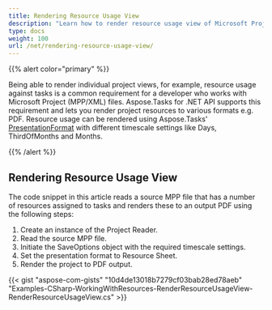 ```yaml
---
title: Rendering Resource Usage View
description: "Learn how to render resource usage view of Microsoft Project (MPP/XML) files using Aspose.Tasks for .NET."
type: docs
weight: 100
url: /net/rendering-resource-usage-view/
---
```


{{% alert color="primary" %}} 

Being able to render individual project views, for example, resource usage against tasks is a common requirement for a developer who works with Microsoft Project (MPP/XML) files. Aspose.Tasks for .NET API supports this requirement and lets you render project resources to various formats e.g. PDF. Resource usage can be rendered using Aspose.Tasks' [PresentationFormat](https://apireference.aspose.com/tasks/net/aspose.tasks.visualization/presentationformat) with different timescale settings like Days, ThirdOfMonths and Months.

{{% /alert %}}

## **Rendering Resource Usage View**
The code snippet in this article reads a source MPP file that has a number of resources assigned to tasks and renders these to an output PDF using the following steps:

1. Create an instance of the Project Reader.
2. Read the source MPP file.
3. Initiate the SaveOptions object with the required timescale settings.
4. Set the presentation format to Resource Sheet.
5. Render the project to PDF output.

{{< gist "aspose-com-gists" "10d4de13018b7279cf03bab28ed78aeb" "Examples-CSharp-WorkingWithResources-RenderResourceUsageView-RenderResourceUsageView.cs" >}}
